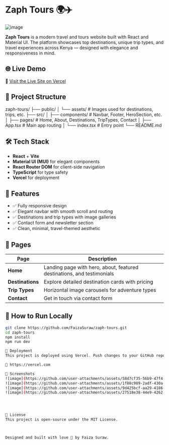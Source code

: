 # Zaph Tours 🌍✈️
![image](https://github.com/user-attachments/assets/a3f5b651-3d8f-4ccc-a16a-5ed0507dcf45)


**Zaph Tours** is a modern travel and tours website built with React and Material UI. The platform showcases top destinations, unique trip types, and travel experiences across Kenya — designed with elegance and responsiveness in mind.

## 🌐 Live Demo

🚀 [Visit the Live Site on Vercel]((https://zaph-tours-umber.vercel.app/))

## 📁 Project Structure

zaph-tours/
├── public/
│ └── assets/ # Images used for destinations, trips, etc.
├── src/
│ ├── components/ # Navbar, Footer, HeroSection, etc.
│ ├── pages/ # Home, About, Destinations, TripTypes, Contact
│ ├── App.tsx # Main app routing
│ └── index.tsx # Entry point
└── README.md


## 🛠️ Tech Stack

- **React** + **Vite**
- **Material UI (MUI)** for elegant components
- **React Router DOM** for client-side navigation
- **TypeScript** for type safety
- **Vercel** for deployment

## 🔗 Features

- ✅ Fully responsive design
- ✅ Elegant navbar with smooth scroll and routing
- ✅ Destinations and trip types with image galleries
- ✅ Contact form and newsletter section
- ✅ Clean, minimal, travel-themed aesthetic

## 🧭 Pages

| Page | Description |
|------|-------------|
| **Home** | Landing page with hero, about, featured destinations, and testimonials |
| **Destinations** | Explore detailed destination cards with pricing |
| **Trip Types** | Horizontal image carousels for adventure types |
| **Contact** | Get in touch via contact form |

## 🚀 How to Run Locally

```bash
git clone https://github.com/FaizaSuraw/zaph-tours.git
cd zaph-tours
npm install
npm run dev

🔄 Deployment
This project is deployed using Vercel. Push changes to your GitHub repo and Vercel auto-deploys your updates.

🔗 https://vercel.com

📸 Screenshots
![image](https://github.com/user-attachments/assets/58d7cf35-56b9-47f4-a5fa-b27baac50772)
![image](https://github.com/user-attachments/assets/1f88c989-2adf-430a-9feb-e1c1e3cd9c4a)
![image](https://github.com/user-attachments/assets/9d425bcf-aa29-4186-838f-0f7a26600c15)
![image](https://github.com/user-attachments/assets/27518e38-44e9-4262-996c-e1fff3f45344)




📄 License
This project is open-source under the MIT License.



Designed and built with love 💙 by Faiza Suraw.



